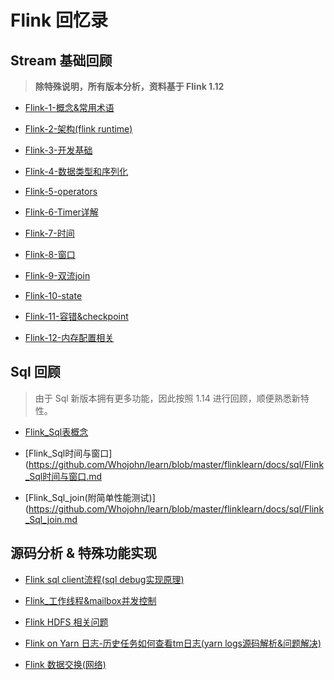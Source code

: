 # Flink 回忆录

## Stream 基础回顾
> **除特殊说明，所有版本分析，资料基于 Flink 1.12** 

-  [Flink-1-概念&常用术语](https://github.com/Whojohn/learn/blob/master/flinklearn/docs/Flink_概念&常用术语.md)

-  [Flink-2-架构(flink runtime)](https://github.com/Whojohn/learn/blob/master/flinklearn/docs/Flink_架构.md)

-  [Flink-3-开发基础](https://github.com/Whojohn/learn/blob/master/flinklearn/docs/Flink_开发基础.md)

-  [Flink-4-数据类型和序列化](https://github.com/Whojohn/learn/blob/master/flinklearn/docs/Flink_数据类型和序列化.md)

-  [Flink-5-operators](https://github.com/Whojohn/learn/blob/master/flinklearn/docs/Flink_Operators.md)

-  [Flink-6-Timer详解](https://github.com/Whojohn/learn/blob/master/flinklearn/docs/Flink_timer.md)

-  [Flink-7-时间](https://github.com/Whojohn/learn/blob/master/flinklearn/docs/Flink_时间.md)

-  [Flink-8-窗口](https://github.com/Whojohn/learn/blob/master/flinklearn/docs/Flink_窗口.md)

-  [Flink-9-双流join](https://github.com/Whojohn/learn/blob/master/flinklearn/docs/Flink_双流join.md)

-  [Flink-10-state](https://github.com/Whojohn/learn/blob/master/flinklearn/docs/Flink_State.md)

-  [Flink-11-容错&checkpoint](https://github.com/Whojohn/learn/blob/master/flinklearn/docs/Flink_容错&checkpoint.md)

-  [Flink-12-内存配置相关](https://github.com/Whojohn/learn/blob/master/flinklearn/docs/Flink_内存模型与配置.md)

## Sql 回顾
> 由于 Sql 新版本拥有更多功能，因此按照 1.14 进行回顾，顺便熟悉新特性。

-  [Flink_Sql表概念](https://github.com/Whojohn/learn/blob/master/flinklearn/docs/sql/Flink_Sql表概念.md)

-  [Flink_Sql时间与窗口](https://github.com/Whojohn/learn/blob/master/flinklearn/docs/sql/Flink_Sql时间与窗口.md

-  [Flink_Sql_join(附简单性能测试)](https://github.com/Whojohn/learn/blob/master/flinklearn/docs/sql/Flink_Sql_join.md

## 源码分析 & 特殊功能实现

-  [Flink sql client流程(sql debug实现原理)](https://github.com/Whojohn/learn/blob/master/flinklearn/docs/Flink%20sql%20client%20%E6%B5%81%E7%A8%8B%E6%BA%90%E7%A0%81%E5%88%86%E6%9E%90.md)


-  [Flink_工作线程&mailbox并发控制](https://github.com/Whojohn/learn/blob/master/flinklearn/docs/Flink_%E5%B7%A5%E4%BD%9C%E7%BA%BF%E7%A8%8B&mailbox%E6%9C%BA%E5%88%B6.md)


-  [Flink HDFS 相关问题](https://github.com/Whojohn/learn/blob/master/flinklearn/docs/Flink_HDFS%E7%9B%B8%E5%85%B3%E9%97%AE%E9%A2%98.md)


-  [Flink on Yarn 日志-历史任务如何查看tm日志(yarn logs源码解析&问题解决)](https://github.com/Whojohn/learn/blob/master/flinklearn/docs/Flink_on_Yarn%E6%97%A5%E5%BF%97_tm%E6%97%A5%E5%BF%97%E6%9F%A5%E7%9C%8B%E9%97%AE%E9%A2%98.md)


-  [Flink 数据交换(网络)](https://github.com/Whojohn/learn/tree/master/flinklearn/docs/Flink%20%E6%95%B0%E6%8D%AE%E4%BA%A4%E6%8D%A2(%E7%BD%91%E7%BB%9C).md)
